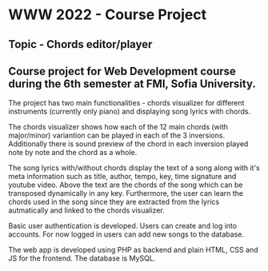 # WWW 2022 - Course Project

## Topic - Chords editor/player

## Course project for Web Development course during the 6th semester at FMI, Sofia University.

The project has two main functionalities - chords visualizer for different instruments (currently only piano) and displaying song lyrics with chords.

The chords visualizer shows how each of the 12 main chords (with major/minor) variantion can be played in each of the 3 inversions. Additionally there is sound preview of the chord in each inversion played note by note and the chord as a whole.

The song lyrics with/without chords display the text of a song along with it's meta information such as title, author, tempo, key, time signature and youtube video.
Above the text are the chords of the song which can be transposed dynamically in any key. Furthermore, the user can learn the chords used in the song since they are extracted from the lyrics autmatically and linked to the chords visualizer.

Basic user authentication is developed. Users can create and log into accounts. For now logged in users can add new songs to the database.

The web app is developed using PHP as backend and plain HTML, CSS and JS for the frontend. The database is MySQL. 
